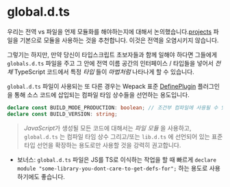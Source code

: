 # global.d.ts

우리는 전역 vs 파일을 언제 모듈화를 해야하는지에 대해서 논의했습니다.[projects](./modules.md) 파일을 기본으로 모듈을 사용하는 것을 추천합니다. 이것은 전역을 오염시키지 않습니다.

그렇기는 하지만, 만약 당신이 타입스크립트 초보자들과 함께 일해야 하다면 그들에게 `globals.d.ts` 파일을 주고 그 안에 전역 이름 공간의 인터페이스 / 타입들을 넣어서 *전체* TypeScript 코드에서 특정 *타입* 들이 *마법처럼* 나타나게 할 수 있습니다.

`global.d.ts` 파일이 사용되는 또 다른 경우는 Wepack 표준 [DefinePlugin](https://webpack.js.org/plugins/define-plugin/) 플러그인을 통해 소스 코드에 삽입되는 컴파일 타임 상수들을 선언하는 용도입니다.

```ts
declare const BUILD_MODE_PRODUCTION: boolean; // 조건부 컴파일에 사용될 수 있음
declare const BUILD_VERSION: string;
```

> *JavaScript*가 생성될 모든 코드에 대해서는 *파일 모듈* 을 사용하고, `global.d.ts` 는 컴파일 타임 상수 그리고/또는 `lib.d.ts` 에 선언되어 있는 표준 타입 선언을 확장하는 용도로만 사용할 것을 강력히 권고합니다.

* 보너스: `global.d.ts` 파일은 JS를 TS로 이식하는 작업을 할 때 빠르게 `declare module "some-library-you-dont-care-to-get-defs-for";` 하는 용도로 사용하기에도 좋습니다.
